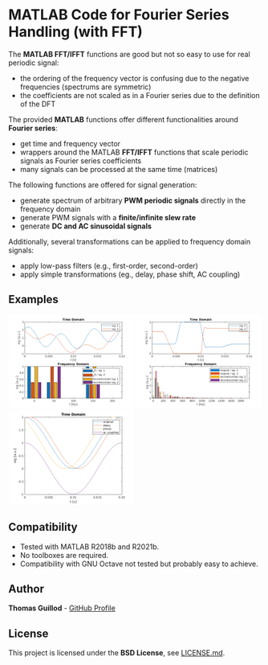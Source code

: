 # MATLAB Code for Fourier Series Handling (with FFT)

The **MATLAB FFT/IFFT** functions are good but not so easy to use for real periodic signal:
* the ordering of the frequency vector is confusing due to the negative frequencies (spectrums are symmetric)
* the coefficients are not scaled as in a Fourier series due to the definition of the DFT

The provided **MATLAB** functions offer different functionalities around **Fourier series**:
* get time and frequency vector
* wrappers around the MATLAB **FFT/IFFT** functions that scale periodic signals as Fourier series coefficients
* many signals can be processed at the same time (matrices)

The following functions are offered for signal generation:
* generate spectrum of arbitrary **PWM periodic signals** directly in the frequency domain
* generate PWM signals with a **finite/infinite slew rate**
* generate **DC and AC sinusoidal signals**

Additionally, several transformations can be applied to frequency domain signals: 
* apply low-pass filters (e.g., first-order, second-order)
* apply simple transformations (eg., delay, phase shift, AC coupling)

## Examples

<p float="middle">
    <img src="readme_img/example_sin.png" width="250">
    <img src="readme_img/example_pwm.png" width="250">
    <img src="readme_img/example_transform.png" width="250">
</p>

## Compatibility

* Tested with MATLAB R2018b and R2021b.
* No toolboxes are required.
* Compatibility with GNU Octave not tested but probably easy to achieve.

## Author

**Thomas Guillod** - [GitHub Profile](https://github.com/otvam)

## License

This project is licensed under the **BSD License**, see [LICENSE.md](LICENSE.md).
